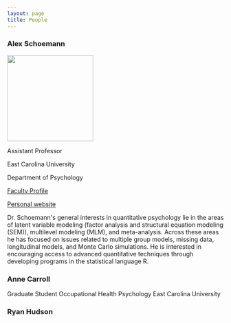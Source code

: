 ```yaml
---
layout: page
title: People
---
```


### Alex Schoemann
<img src="https://63640dfb-a-62cb3a1a-s-sites.googlegroups.com/site/alexandermschoemann/home/Alex%20Schoemann.jpg?attachauth=ANoY7cqM1sF-0u6rFnuP6G-CKeJi0TrXfzEQ1ERszwfz5QfxPDnEDv4I-8xyVM8d5Za_cGN4wQT5QuXnD8eqvdDf9oIqwNOjBEqHhcNmVDikW1YoqF3UYdE-vvRfhvXQw-X4oTU_lXY5dAtW2nDD_IVyBR75b2fB_9pHinF3tP5HDkab_r-t9An4M24f2CAxCz0FP7QBS_8ZDv2JD8e86MGiFAYCkMNAm88hy6rxoKHNxMmyq_TIDAk%3D&attredirects=0" width="200" height="200" />

Assistant Professor

East Carolina University

Department of Psychology

[Faculty Profile](http://www.ecu.edu/psyc/schoemann.cfm)

[Personal website](https://sites.google.com/site/alexandermschoemann)

Dr. Schoemann's general interests in quantitative psychology lie in the areas of latent variable modeling (factor analysis and structural equation modeling (SEM)), multilevel modeling (MLM), and meta-analysis. Across these areas he has focused on issues related to multiple group models, missing data, longitudinal models, and Monte Carlo simulations. He is interested in encouraging access to advanced quantitative techniques through developing programs in the statistical language R. 

### Anne Carroll
Graduate Student Occupational Health Psychology
East Carolina University


### Ryan Hudson

